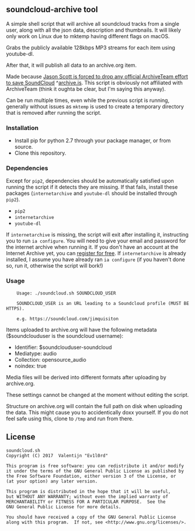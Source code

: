 ## soundcloud-archive tool

A simple shell script that will archive all soundcloud tracks from a single user, along with all the json data, description and thumbnails. It will likely only work on Linux due to mktemp having different flags on macOS.

Grabs the publicly available 128kbps MP3 streams for each item using youtube-dl.

After that, it will publish all data to an archive.org item.

Made because [Jason Scott is forced to drop any official ArchiveTeam effort to save SoundCloud](https://twitter.com/textfiles/status/888093838107189249) ^[archive.is](http://archive.is/KrO14). This script is obviously not affiliated with ArchiveTeam (think it oughta be clear, but I'm saying this anyway).

Can be run multiple times, even while the previous script is running, generally without issues as `mktemp` is used to create a temporary directory that is removed after running the script.

### Installation

- Install pip for python 2.7 through your package manager, or from source.
- Clone this repository.

### Dependencies

Except for `pip2`, dependencies should be automatically satisfied upon running the script if it detects they are missing. If that fails, install these packages (`internetarchive` and `youtube-dl` should be installed through `pip2`).

- `pip2`
- `internetarchive`
- `youtube-dl`

If `internetarchive` is missing, the script will exit after installing it, instructing you to run `ia configure`. You will need to give your email and password for the internet archive when running it. If you don't have an account at the Internet Archive yet, you can [register for free](https://archive.org/account/login.createaccount.php). If `internetarchive` is already installed, I assume you have already ran `ia configure` (if you haven't done so, run it, otherwise the script will bork!)

### Usage

        Usage: ./soundcloud.sh SOUNDCLOUD_USER
 
        SOUNDCLOUD_USER is an URL leading to a Soundcloud profile (MUST BE HTTPS).
        
        e.g. https://soundcloud.com/jimquisiton

Items uploaded to archive.org will have the following metadata ($soundclouduser is the soundcloud username):

- Identifier: $soundclouduser-soundcloud
- Mediatype: audio
- Collection: opensource_audio
- noindex: true

Media files will be derived into different formats after uploading by archive.org.

These settings cannot be changed at the moment without editing the script.

Structure on archive.org will contain the full path on disk when uploading the data. This might cause you to accidentically doxx yourself. If you do not feel safe using this, clone to `/tmp` and run from there.

## License

    soundcloud.sh
    Copyright (C) 2017  Valentijn "Ev1l0rd"

    This program is free software: you can redistribute it and/or modify
    it under the terms of the GNU General Public License as published by
    the Free Software Foundation, either version 3 of the License, or
    (at your option) any later version.

    This program is distributed in the hope that it will be useful,
    but WITHOUT ANY WARRANTY; without even the implied warranty of
    MERCHANTABILITY or FITNESS FOR A PARTICULAR PURPOSE.  See the
    GNU General Public License for more details.

    You should have received a copy of the GNU General Public License
    along with this program.  If not, see <http://www.gnu.org/licenses/>.

